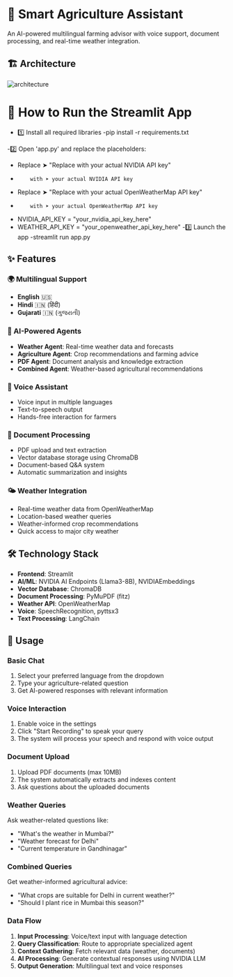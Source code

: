 # 🌾 Smart Agriculture Assistant

An AI-powered multilingual farming advisor with voice support, document processing, and real-time weather integration.

## 🏗️ Architecture
![architecture](https://github.com/user-attachments/assets/a96a25d0-4cd3-4f3c-8f08-959a955f5cfe)

# 🚀 How to Run the Streamlit App

- 1️⃣ Install all required libraries
-pip install -r requirements.txt
 
-2️⃣ Open 'app.py' and replace the placeholders:
-    Replace ➤ "Replace with your actual NVIDIA API key"
-         with ➤ your actual NVIDIA API key
-    Replace ➤ "Replace with your actual OpenWeatherMap API key"
-         with ➤ your actual OpenWeatherMap API key

- NVIDIA_API_KEY = "your_nvidia_api_key_here"
- WEATHER_API_KEY = "your_openweather_api_key_here"
-3️⃣ Launch the app
-streamlit run app.py

## ✨ Features

### 🌍 Multilingual Support
- **English** 🇺🇸
- **Hindi** 🇮🇳 (हिंदी)
- **Gujarati** 🇮🇳 (ગુજરાતી)

### 🤖 AI-Powered Agents
- **Weather Agent**: Real-time weather data and forecasts
- **Agriculture Agent**: Crop recommendations and farming advice
- **PDF Agent**: Document analysis and knowledge extraction
- **Combined Agent**: Weather-based agricultural recommendations

### 🎤 Voice Assistant
- Voice input in multiple languages
- Text-to-speech output
- Hands-free interaction for farmers

### 📄 Document Processing
- PDF upload and text extraction
- Vector database storage using ChromaDB
- Document-based Q&A system
- Automatic summarization and insights

### 🌤️ Weather Integration
- Real-time weather data from OpenWeatherMap
- Location-based weather queries
- Weather-informed crop recommendations
- Quick access to major city weather

## 🛠️ Technology Stack

- **Frontend**: Streamlit
- **AI/ML**: NVIDIA AI Endpoints (Llama3-8B), NVIDIAEmbeddings
- **Vector Database**: ChromaDB
- **Document Processing**: PyMuPDF (fitz)
- **Weather API**: OpenWeatherMap
- **Voice**: SpeechRecognition, pyttsx3
- **Text Processing**: LangChain

## 🚀 Usage

### Basic Chat
1. Select your preferred language from the dropdown
2. Type your agriculture-related question
3. Get AI-powered responses with relevant information

### Voice Interaction
1. Enable voice in the settings
2. Click "Start Recording" to speak your query
3. The system will process your speech and respond with voice output

### Document Upload
1. Upload PDF documents (max 10MB)
2. The system automatically extracts and indexes content
3. Ask questions about the uploaded documents

### Weather Queries
Ask weather-related questions like:
- "What's the weather in Mumbai?"
- "Weather forecast for Delhi"
- "Current temperature in Gandhinagar"

### Combined Queries
Get weather-informed agricultural advice:
- "What crops are suitable for Delhi in current weather?"
- "Should I plant rice in Mumbai this season?"

### Data Flow
1. **Input Processing**: Voice/text input with language detection
2. **Query Classification**: Route to appropriate specialized agent
3. **Context Gathering**: Fetch relevant data (weather, documents)
4. **AI Processing**: Generate contextual responses using NVIDIA LLM
5. **Output Generation**: Multilingual text and voice responses
